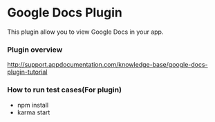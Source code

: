 # Google Docs Plugin 

This plugin allow you to view Google Docs in your app.

### Plugin overview
http://support.appdocumentation.com/knowledge-base/google-docs-plugin-tutorial

### How to run test cases(For plugin)
- npm install
- karma start

